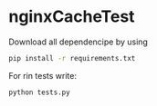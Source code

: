 # nginxCacheTest


Download all dependencipe by using 
```bash
pip install -r requirements.txt
```
For rin tests write:
```bash
python tests.py
```
